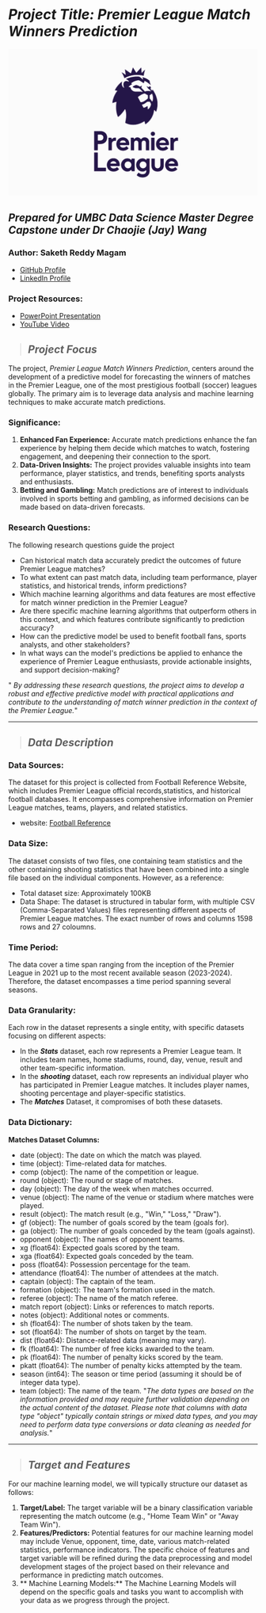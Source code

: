 # *_Project Title: Premier League Match Winners Prediction_*
![Premier-League-logo.png](https://github.com/saketh105/saketh/blob/main/Premier-League-logo.png)
## *Prepared for UMBC Data Science Master Degree Capstone under Dr Chaojie (Jay) Wang*
### Author: Saketh Reddy Magam
   - [GitHub Profile](https://github.com/saketh105)
   - [LinkedIn Profile](https://www.linkedin.com/feed/)

### Project Resources:
   - [PowerPoint Presentation](link-to-your-ppt-presentation.pdf)
   - [YouTube Video](link-to-your-youtube-video)

> ## *_Project Focus_*

The project, _Premier League Match Winners Prediction_, centers around the development of a predictive model for forecasting the winners of matches in the Premier League, one of the most prestigious football (soccer) leagues globally. The primary aim is to leverage data analysis and machine learning techniques to make accurate match predictions.
### Significance:   
   1. **Enhanced Fan Experience:** Accurate match predictions enhance the fan experience by helping them decide which matches to watch, fostering engagement, and deepening their connection to the sport.
   2. **Data-Driven Insights:** The project provides valuable insights into team performance, player statistics, and trends, benefiting sports analysts and enthusiasts.
   3. **Betting and Gambling:** Match predictions are of interest to individuals involved in sports betting and gambling, as informed decisions can be made based on data-driven forecasts.

### Research Questions:
The following research questions guide the project
- Can historical match data accurately predict the outcomes of future Premier League matches?
- To what extent can past match data, including team performance, player statistics, and historical trends, inform predictions?
- Which machine learning algorithms and data features are most effective for match winner prediction in the Premier League?
- Are there specific machine learning algorithms that outperform others in this context, and which features contribute significantly to prediction accuracy?
- How can the predictive model be used to benefit football fans, sports analysts, and other stakeholders?
- In what ways can the model's predictions be applied to enhance the experience of Premier League enthusiasts, provide actionable insights, and support decision-making?
 
" _By addressing these research questions, the project aims to develop a robust and effective predictive model with practical applications and contribute to the understanding of match winner prediction in the context of the Premier League._"
****   
    
>## *_Data Description_*
   
### Data Sources:
The dataset for this project is collected from Football Reference Website, which includes Premier League official records,statistics, and historical football databases. It encompasses comprehensive information on Premier League matches, teams, players, and related statistics.
- website: [Football Reference](https://fbref.com/en/)

### Data Size:
The dataset consists of two files, one containing team statistics and the other containing shooting statistics that have been combined into a single file based on the individual components. However, as a reference:
- Total dataset size: Approximately 100KB
- Data Shape: The dataset is structured in tabular form, with multiple CSV (Comma-Separated Values) files representing different aspects of Premier League matches. The exact number of rows and columns 1598 rows and 27 coloumns.

### Time Period:
The data cover a time span ranging from the inception of the Premier League in 2021 up to the most recent available season (2023-2024). Therefore, the dataset encompasses a time period spanning several seasons.

### Data Granularity: 
Each row in the dataset represents a single entity, with specific datasets focusing on different aspects:
- In the **_Stats_** dataset, each row represents a Premier League team. It includes team names, home stadiums, round, day, venue, result and other team-specific information.
- In the **_shooting_** dataset, each row represents an individual player who has participated in Premier League matches. It includes player names, shooting percentage and player-specific statistics.
- The **_Matches_** Dataset, it compromises of both these datasets.

### Data Dictionary:
**Matches Dataset Columns:**

- date (object): The date on which the match was played.
- time (object): Time-related data for matches.
- comp (object): The name of the competition or league.
- round (object): The round or stage of matches.
- day (object): The day of the week when matches occurred.
- venue (object): The name of the venue or stadium where matches were played.
- result (object): The match result (e.g., \"Win,\" \"Loss,\" \"Draw\").
- gf (object): The number of goals scored by the team (goals for).
- ga (object): The number of goals conceded by the team (goals against).
- opponent (object): The names of opponent teams.
- xg (float64): Expected goals scored by the team.
- xga (float64): Expected goals conceded by the team.
- poss (float64): Possession percentage for the team.
- attendance (float64): The number of attendees at the match.
- captain (object): The captain of the team.
- formation (object): The team's formation used in the match.
- referee (object): The name of the match referee.
- match report (object): Links or references to match reports.
- notes (object): Additional notes or comments.
- sh (float64): The number of shots taken by the team.
- sot (float64): The number of shots on target by the team.
- dist (float64): Distance-related data (meaning may vary).
- fk (float64): The number of free kicks awarded to the team.
- pk (float64): The number of penalty kicks scored by the team.
- pkatt (float64): The number of penalty kicks attempted by the team.
- season (int64): The season or time period (assuming it should be of integer data type).
- team (object): The name of the team.
 "_The data types are based on the information provided and may require further validation depending on the actual content of the dataset. Please note that columns with data type \"object\" typically contain strings or mixed data types, and you may need to perform data type conversions or data cleaning as needed for analysis._"
***
>## _Target and Features_

For our machine learning model, we will typically structure our dataset as follows:
1. **Target/Label:** The target variable will be a binary classification variable representing the match outcome (e.g., \"Home Team Win\" or \"Away Team Win\").
2. **Features/Predictors:** Potential features for our machine learning model may include Venue, opponent, time, date, various match-related statistics, performance indicators. The specific choice of features and target variable will be refined during the data preprocessing and model development stages of the project based on their relevance and performance in predicting match outcomes.
3. ** Machine Learning Models:** The Machine Learning Models will depend on the specific goals and tasks you want to accomplish with your data as we progress through the project.

  
